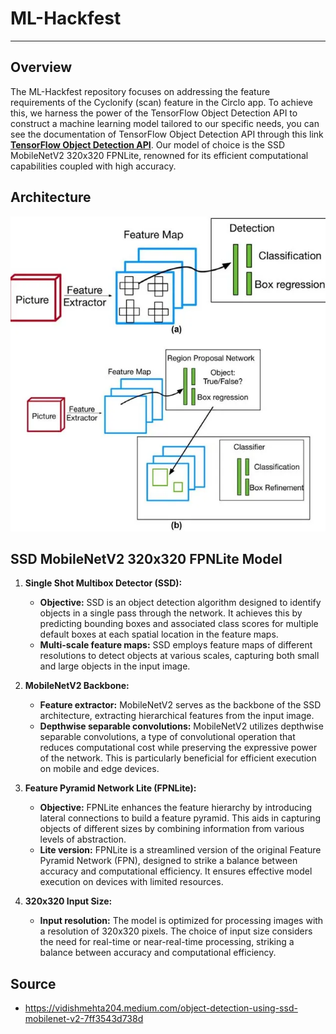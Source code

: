 # ML-Hackfest
---------------------
## Overview
The ML-Hackfest repository focuses on addressing the feature requirements of the Cyclonify (scan) feature in the Circlo app. To achieve this, we harness the power of the TensorFlow Object Detection API to construct a machine learning model tailored to our specific needs, you can see the documentation of TensorFlow Object Detection API through this link [**TensorFlow Object Detection API**](https://github.com/tensorflow/models/blob/master/research/object_detection/README.md). Our model of choice is the SSD MobileNetV2 320x320 FPNLite, renowned for its efficient computational capabilities coupled with high accuracy.

 ## Architecture
![architecture](https://raw.githubusercontent.com/aldebarankwsuperrr/struktur_data/main/mobilenet.jpg)

## SSD MobileNetV2 320x320 FPNLite Model 
1. **Single Shot Multibox Detector (SSD):**
   - **Objective:** SSD is an object detection algorithm designed to identify objects in a single pass through the network. It achieves this by predicting bounding boxes and associated class scores for multiple default boxes at each spatial location in the feature maps.
   - **Multi-scale feature maps:** SSD employs feature maps of different resolutions to detect objects at various scales, capturing both small and large objects in the input image.

2. **MobileNetV2 Backbone:**
   - **Feature extractor:** MobileNetV2 serves as the backbone of the SSD architecture, extracting hierarchical features from the input image.
   - **Depthwise separable convolutions:** MobileNetV2 utilizes depthwise separable convolutions, a type of convolutional operation that reduces computational cost while preserving the expressive power of the network. This is particularly beneficial for efficient execution on mobile and edge devices.

3. **Feature Pyramid Network Lite (FPNLite):**
   - **Objective:** FPNLite enhances the feature hierarchy by introducing lateral connections to build a feature pyramid. This aids in capturing objects of different sizes by combining information from various levels of abstraction.
   - **Lite version:** FPNLite is a streamlined version of the original Feature Pyramid Network (FPN), designed to strike a balance between accuracy and computational efficiency. It ensures effective model execution on devices with limited resources.

4. **320x320 Input Size:**
   - **Input resolution:** The model is optimized for processing images with a resolution of 320x320 pixels. The choice of input size considers the need for real-time or near-real-time processing, striking a balance between accuracy and computational efficiency.

## Source
- https://vidishmehta204.medium.com/object-detection-using-ssd-mobilenet-v2-7ff3543d738d
